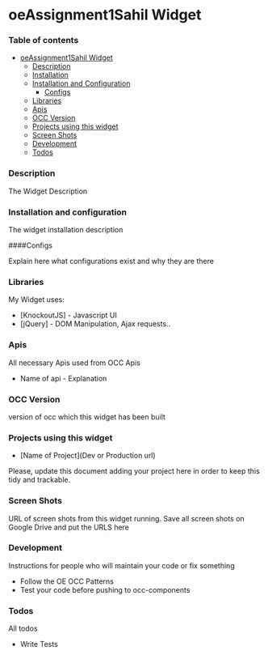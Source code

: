 # oeAssignment1Sahil Widget

### Table of contents
- [oeAssignment1Sahil Widget](#oeAssignment1Sahil-widget)
    - [Description](#description)
    - [Installation](#installation)
    - [Installation and Configuration](#installation-and-configuration)
        - [Configs](#configs)
    - [Libraries](#libraries)
    - [Apis](#apis)
    - [OCC Version](#occ-version)
    - [Projects using this widget](#projects-using-this-widget)
    - [Screen Shots](#screen-shots)
    - [Development](#development)
    - [Todos](#todos)

### Description

The Widget Description

### Installation and configuration

The widget installation description

####Configs

Explain here what configurations exist and why they are there

### Libraries

My Widget uses:

* [KnockoutJS] - Javascript UI
* [jQuery] - DOM Manipulation, Ajax requests..

### Apis

All necessary Apis used from OCC Apis

* Name of api - Explanation

### OCC Version

version of occ which this widget has been built

### Projects using this widget

* [Name of Project](Dev or Production url) 

Please, update this document adding your project here in order to keep this tidy and trackable. 

### Screen Shots

URL of screen shots from this widget running. Save all screen shots on Google Drive and put the URLS here

### Development

Instructions for people who will maintain your code or fix something

* Follow the OE OCC Patterns
* Test your code before pushing to occ-components

### Todos

All todos

 - Write Tests
